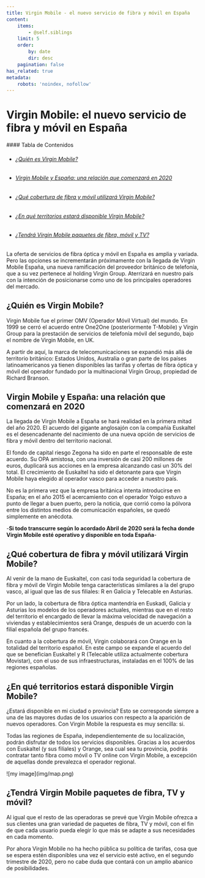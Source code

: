 ```yaml
---
title: Virgin Mobile - el nuevo servicio de fibra y móvil en España
content:
    items:
        - @self.siblings
    limit: 5
    order:
        by: date
        dir: desc
    pagination: false
has_related: true
metadata:
    robots: 'noindex, nofollow'
---
```

# Virgin Mobile: el nuevo servicio de fibra y móvil en España

<div class="mb-5"></div>
#### Tabla de Contenidos
<div class="links-list"></div>

* ######  <span class="magnet-link">[¿Quién es Virgin Mobile?](#quien)</span>
* ######  <span class="magnet-link">[Virgin Mobile y España: una relación que comenzará en 2020](#relacion)</span>
* ######  <span class="magnet-link">[¿Qué cobertura de fibra y móvil utilizará Virgin Mobile?](#cobertura)</span>
* ######  <span class="magnet-link">[¿En qué territorios estará disponible Virgin Mobile?](#territorios)</span>
* ######  <span class="magnet-link">[¿Tendrá Virgin Mobile paquetes de fibra, móvil y TV?](#paquetes)</span>

<div class="mb-5"></div>

La oferta de servicios de fibra óptica y móvil en España es amplia y variada. Pero las opciones se incrementarán próximamente con la llegada de Virgin Mobile España, una nueva ramificación del proveedor británico de telefonía, que a su vez pertenece al holding Virgin Group. Aterrizará en nuestro país con la intención de posicionarse como uno de los principales operadores del mercado.

## <span id="quien">¿Quién es Virgin Mobile?<span>

Virgin Mobile fue el primer OMV (Operador Móvil Virtual) del mundo. En 1999 se cerró el acuerdo entre One2One (posteriormente T-Mobile) y Virgin Group para la prestación de servicios de telefonía móvil del segundo, bajo el nombre de Virgin Mobile, en UK.

A partir de aquí, la marca de telecomunicaciones se expandió más allá de territorio británico: Estados Unidos, Australia o gran parte de los países latinoamericanos ya tienen disponibles las tarifas y ofertas de fibra óptica y móvil del operador fundado por la multinacional Virgin Group, propiedad de Richard Branson.

<div class="mb-5"></div>

## <span id="relacion">Virgin Mobile y España: una relación que comenzará en 2020</span>

La llegada de Virgin Mobile a España se hará realidad en la primera mitad del año 2020. El acuerdo del gigante anglosajón con la compañía Euskaltel es el desencadenante del nacimiento de una nueva opción de servicios de fibra y móvil dentro del territorio nacional. 

El fondo de capital riesgo Zegona ha sido en parte el responsable de este acuerdo. Su OPA amistosa, con una inversión de casi 200 millones de euros, duplicará sus acciones en la empresa alcanzando casi un 30% del total. El crecimiento de Euskaltel ha sido el detonante para que Virgin Mobile haya elegido al operador vasco para acceder a nuestro país.

No es la primera vez que la empresa británica intenta introducirse en España; en el año 2015 el acercamiento con el operador Yoigo estuvo a punto de llegar a buen puerto, pero la noticia, que corrió como la pólvora entre los distintos medios de comunicación españoles, se quedó simplemente en anécdota.

<div class="mb-5"></div>

<span class="featured-text">-**Si todo transcurre según lo acordado Abril de 2020 será la fecha donde Virgin Mobile esté operativo y disponible en toda España**-</span>

<div class="mb-5"></div>

## <span id="cobertura">¿Qué cobertura de fibra y móvil utilizará Virgin Mobile?</span>

Al venir de la mano de Euskaltel, con casi toda seguridad la cobertura de fibra y móvil de Virgin Mobile tenga características similares a la del grupo vasco, al igual que las de sus filiales: R en Galicia y Telecable en Asturias. 

Por un lado, la cobertura de fibra óptica mantendría en Euskadi, Galicia y Asturias los modelos de los operadores actuales, mientras que en el resto del territorio el encargado de llevar la máxima velocidad de navegación a viviendas y establecimientos será Orange, después de un acuerdo con la filial española del grupo francés.

En cuanto a la cobertura de móvil, Virgin colaborará con Orange en la totalidad del territorio español. En este campo se expande el acuerdo del que se benefician Euskaltel y R (Telecable utiliza actualmente cobertura Movistar), con el uso de sus infraestructuras, instaladas en el 100% de las regiones españolas.

<div class="mb-5"></div>

## <span id="territorios">¿En qué territorios estará disponible Virgin Mobile?</span>

¿Estará disponible en mi ciudad o provincia? Esto se corresponde siempre a una de las mayores dudas de los usuarios con respecto a la aparición de nuevos operadores. Con Virgin Mobile la respuesta es muy sencilla: si. 

Todas las regiones de España, independientemente de su localización, podrán disfrutar de todos los servicios disponibles. Gracias a los acuerdos con Euskaltel (y sus filiales) y Orange, sea cual sea tu provincia, podrás contratar tanto fibra como móvil o TV online con Virgin Mobile, a excepción de aquellas donde prevalezca el operador regional.

<div class="post-image"></div>
![my image](img/map.png)

<div class="mb-5"></div>

## <span id="paquetes">¿Tendrá Virgin Mobile paquetes de fibra, TV y móvil?</span>

Al igual que el resto de las operadoras se prevé que Virgin Mobile ofrezca a sus clientes una gran variedad de paquetes de fibra, TV y móvil, con el fin de que cada usuario pueda elegir lo que más se adapte a sus necesidades en cada momento.

Por ahora Virgin Mobile no ha hecho pública su política de tarifas, cosa que se espera estén disponibles una vez el servicio esté activo, en el segundo trimestre de 2020, pero no cabe duda que contará con un amplio abanico de posibilidades.

<div class="mb-5"></div>